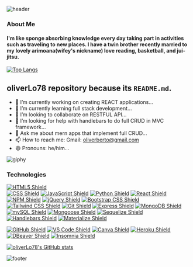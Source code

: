 ![header](https://capsule-render.vercel.app/api?type=rect&color=gradient&height=300&section=header&text=Hi%20There%20I'm%20Oliver👋&fontSize=70)

### About Me
#### I'm like sponge absorbing knowledge every day taking part in activities such as traveling to new places. I have a twin brother recently married to my lovely arimoana(wifey's nickname) love reading, basketball, and jui-jitsu.

[![Top Langs](https://github-readme-stats.vercel.app/api/top-langs/?username=oliverLo78)](https://github.com/oliverLo78/github-readme-stats)

## oliverLo78 repository because its `README.md`.


- 🔭 I’m currently working on creating REACT applications...
- 🌱 I’m currently learning full stack development...
- 👯 I’m looking to collaborate on RESTFUL API...
- 🤔 I’m looking for help with handlebars to do full CRUD in MVC framework...
- 💬 Ask me about mern apps that implement full CRUD...
- 📫 How to reach me:  Gmail: [oliverberto@gmail.com](mailto:oliverberto@gmail.com)
- 😄 Pronouns: he/him...

![giphy](https://giphy.com/gifs/technoir-movie-film-cinemagraph-zXmbOaTpbY6mA)

### Technologies 

[![HTML5 Shield](https://img.shields.io/badge/HTML5-E34F26?&style=for-the-badge&logo=html5&logoColor=white)](https://developer.mozilla.org/en-US/docs/Glossary/HTML5)  
[![CSS Shield](https://img.shields.io/badge/CSS-1572B6?&style=for-the-badge&logo=css3&logoColor=white)](https://developer.mozilla.org/en-US/docs/Web/CSS) 
[![JavaScript Shield](https://img.shields.io/badge/JavaScript-F7DF1E?&style=for-the-badge&logo=javascript&logoColor=272727)](https://developer.mozilla.org/en-US/docs/Web/JavaScript) 
[![Python Shield](https://img.shields.io/badge/Python-306998?&style=for-the-badge&logo=python&logoColor=green)](https://developer.mozilla.org/en-US/docs/Web/Python)
[![React Shield](https://img.shields.io/badge/React-00bfff?&style=for-the-badge&logo=react&logoColor=lightblue)](https://developer.mozilla.org/en-US/docs/Web/React)
[![NPM Shield](https://img.shields.io/badge/NPM-333333?&style=for-the-badge&logo=npm&logoColor=white)](https://www.npmjs.com/) 
[![jQuery Shield](https://img.shields.io/badge/jQuery-0769AD?&style=for-the-badge&logo=jquery&logoColor=white)](https://jquery.com/) 
[![Bootstrap CSS Shield](https://img.shields.io/badge/Bootstrap_CSS-7952B3?&style=for-the-badge&logo=bootstrap&logoColor=white)](https://getbootstrap.com/) 
[![Tailwind CSS Shield](https://img.shields.io/badge/Tailwind_CSS-06B6D4?&style=for-the-badge&logo=tailwindcss&logoColor=white)](https://tailwindcss.com/) 
[![Git Shield](https://img.shields.io/badge/GIT-F05033?&style=for-the-badge&logo=git&logoColor=white)](https://git-scm.com/) 
[![Express Shield](https://img.shields.io/badge/Express-000000?&style=for-the-badge&logo=express&logoColor=white)](http://expressjs.com/) 
[![MongoDB Shield](https://img.shields.io/badge/MongoDB-47A248?&style=for-the-badge&logo=mongodb&logoColor=white)](https://www.mongodb.com/) 
[![mySQL Shield](https://img.shields.io/badge/mySQL-4479A1?&style=for-the-badge&logo=mysql&logoColor=white)](https://www.mysql.com/) 
[![Mongoose Shield](https://img.shields.io/badge/Mongoose-AA2929?&style=for-the-badge&logo=matrix&logoColor=white)](https://mongoosejs.com/) 
[![Sequelize Shield](https://img.shields.io/badge/Sequelize-52B0E7?&style=for-the-badge&logo=sequelize&logoColor=white)](https://sequelize.org/)  
[![Handlebars Shield](https://img.shields.io/badge/Handlebars-E34F26?&style=for-the-badge&logo=handlebars.js&logoColor=white)](https://handlebarsjs.com/)
[![Materialize Shield](https://img.shields.io/badge/Bulma_CSS-eb7374?&style=for-the-badge&logo=matomo&logoColor=white)](https://bulma.com/)

[![GitHub Shield](https://img.shields.io/badge/GitHub-121011?&style=for-the-badge&logo=github&logoColor=white)](https://github.com/) 
[![VS Code Shield](https://img.shields.io/badge/VS_Code-007ACC?&style=for-the-badge&logo=visual-studio-code&logoColor=white)](https://code.visualstudio.com/)
[![Canva Shield](https://img.shields.io/badge/Canva-333333?&style=for-the-badge&logo=canva)](https://www.canva.com/) 
[![Heroku Shield](https://img.shields.io/badge/Heroku-430098?&style=for-the-badge&logo=heroku&logoColor=white)](https://www.heroku.com/what) 
[![DBeaver Shield](https://img.shields.io/badge/DBeaver-58bbbd?&style=for-the-badge&logo=datadog&logoColor=white)](https://dbeaver.io/) 
[![Insomnia Shield](https://img.shields.io/badge/Insomnia-4000BF?&style=for-the-badge&logo=insomnia&logoColor=white)](https://docs.insomnia.rest/)

[![oliverLo78's GitHub stats](https://github-readme-stats.vercel.app/api/?username=oliverLo78)](https://github.com/oliverLo78/github-readme-stats)

![footer](https://capsule-render.vercel.app/api?type=rect&color=gradient&height=300&section=footer&text=%20&fontSize=90)

